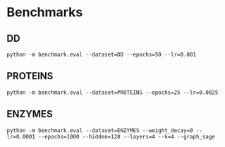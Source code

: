 # Benchmarks #

## DD ##
```
python -m benchmark.eval --dataset=DD --epochs=50 --lr=0.001
```

## PROTEINS ##
```
python -m benchmark.eval --dataset=PROTEINS --epochs=25 --lr=0.0025
```

## ENZYMES ##
```
python -m benchmark.eval --dataset=ENZYMES --weight_decay=0 --lr=0.0001 --epochs=1000 --hidden=128 --layers=4 --k=4 --graph_sage
```




